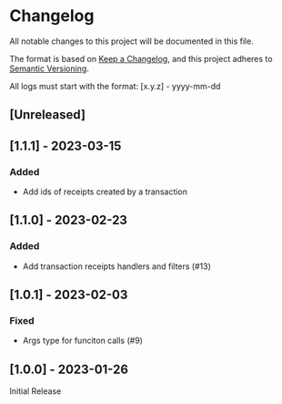 # Changelog

All notable changes to this project will be documented in this file.

The format is based on [Keep a Changelog](https://keepachangelog.com/en/1.0.0/),
and this project adheres to [Semantic Versioning](https://semver.org/spec/v2.0.0.html).

All logs must start with the format: [x.y.z] - yyyy-mm-dd

## [Unreleased]

## [1.1.1] - 2023-03-15
### Added
- Add ids of receipts created by a transaction

## [1.1.0] - 2023-02-23
### Added
- Add transaction receipts handlers and filters (#13)

## [1.0.1] - 2023-02-03
### Fixed
- Args type for funciton calls (#9)

## [1.0.0] - 2023-01-26

Initial Release

